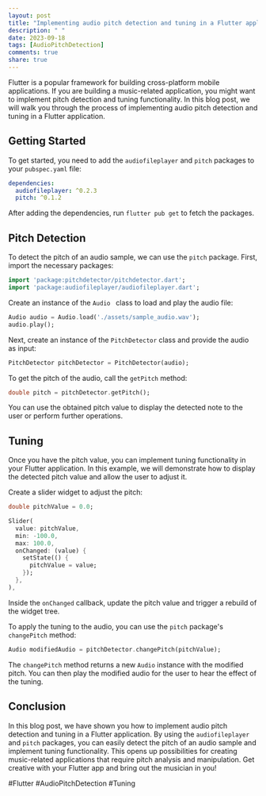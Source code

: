 ```yaml
---
layout: post
title: "Implementing audio pitch detection and tuning in a Flutter application"
description: " "
date: 2023-09-18
tags: [AudioPitchDetection]
comments: true
share: true
---
```


Flutter is a popular framework for building cross-platform mobile applications. If you are building a music-related application, you might want to implement pitch detection and tuning functionality. In this blog post, we will walk you through the process of implementing audio pitch detection and tuning in a Flutter application.

## Getting Started

To get started, you need to add the `audiofileplayer` and `pitch` packages to your `pubspec.yaml` file:

```yaml
dependencies:
  audiofileplayer: ^0.2.3
  pitch: ^0.1.2
```

After adding the dependencies, run `flutter pub get` to fetch the packages.

## Pitch Detection

To detect the pitch of an audio sample, we can use the `pitch` package. First, import the necessary packages:

```dart
import 'package:pitchdetector/pitchdetector.dart';
import 'package:audiofileplayer/audiofileplayer.dart';
```

Create an instance of the `Audio ` class to load and play the audio file:

```dart
Audio audio = Audio.load('./assets/sample_audio.wav');
audio.play();
```

Next, create an instance of the `PitchDetector` class and provide the audio as input:

```dart
PitchDetector pitchDetector = PitchDetector(audio);
```

To get the pitch of the audio, call the `getPitch` method:

```dart
double pitch = pitchDetector.getPitch();
```

You can use the obtained pitch value to display the detected note to the user or perform further operations.

## Tuning

Once you have the pitch value, you can implement tuning functionality in your Flutter application. In this example, we will demonstrate how to display the detected pitch value and allow the user to adjust it.

Create a slider widget to adjust the pitch:

```dart
double pitchValue = 0.0;

Slider(
  value: pitchValue,
  min: -100.0,
  max: 100.0,
  onChanged: (value) {
    setState(() {
      pitchValue = value;
    });
  },
),
```

Inside the `onChanged` callback, update the pitch value and trigger a rebuild of the widget tree.

To apply the tuning to the audio, you can use the `pitch` package's `changePitch` method:

```dart
Audio modifiedAudio = pitchDetector.changePitch(pitchValue);
```

The `changePitch` method returns a new `Audio` instance with the modified pitch. You can then play the modified audio for the user to hear the effect of the tuning.

## Conclusion

In this blog post, we have shown you how to implement audio pitch detection and tuning in a Flutter application. By using the `audiofileplayer` and `pitch` packages, you can easily detect the pitch of an audio sample and implement tuning functionality. This opens up possibilities for creating music-related applications that require pitch analysis and manipulation. Get creative with your Flutter app and bring out the musician in you!

#Flutter #AudioPitchDetection #Tuning